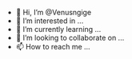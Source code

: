 - 👋 Hi, I’m @Venusngige
- 👀 I’m interested in ...
- 🌱 I’m currently learning ...
- 💞️ I’m looking to collaborate on ...
- 📫 How to reach me ...

<!---
Venusngige/Venusngige is a ✨ special ✨ repository because its `README.md` (this file) appears on your GitHub profile.
You can click the Preview link to take a look at your changes.
--->
